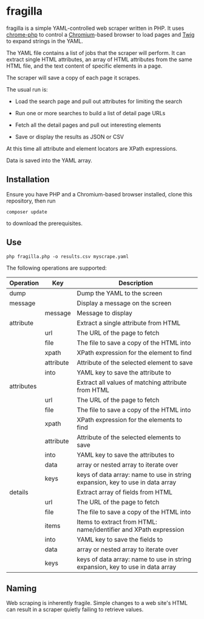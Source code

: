 # fragilla

fragilla is a simple YAML-controlled web scraper written in PHP.  It uses [chrome-php](https://github.com/chrome-php/chrome) to control a [Chromium](https://www.chromium.org/Home/)-based browser to load pages and [Twig](https://twig.symfony.com/doc/3.x/) to expand strings in the YAML.

The YAML file contains a list of jobs that the scraper will perform.  It can extract single HTML attributes, an array of HTML attributes from the same HTML file, and the text content of specific elements in a page.

The scraper will save a copy of each page it scrapes.

The usual run is:

- Load the search page and pull out attributes for limiting the search

- Run one or more searches to build a list of detail page URLs

- Fetch all the detail pages and pull out interesting elements

- Save or display the results as JSON or CSV

At this time all attribute and element locators are XPath expressions.

Data is saved into the YAML array.

## Installation

Ensure you have PHP and a Chromium-based browser installed, clone this repository, then run

```
composer update
```

to download the prerequisites.

## Use

```
php fragilla.php -o results.csv myscrape.yaml
```

The following operations are supported:

| Operation | Key | Description |
| --------- | --- | ----------- |
| dump      |     | Dump the YAML to the screen |
| message   |     | Display a message on the screen |
|           | message | Message to display |
| attribute |     | Extract a single attribute from HTML |
|           | url | The URL of the page to fetch |
|           | file | The file to save a copy of the HTML into |
|           | xpath | XPath expression for the element to find |
|           | attribute | Attribute of the selected element to save |
|           | into | YAML key to save the attribute to |
| attributes |     | Extract all values of matching attribute from HTML |
|           | url | The URL of the page to fetch |
|           | file | The file to save a copy of the HTML into |
|           | xpath | XPath expression for the elements to find |
|           | attribute | Attribute of the selected elements to save |
|           | into | YAML key to save the attributes to |
|           | data | array or nested array to iterate over |
|           | keys | keys of data array: name to use in string expansion, key to use in data array |
| details   |      | Extract array of fields from HTML |
|           | url | The URL of the page to fetch |
|           | file | The file to save a copy of the HTML into |
|           | items | Items to extract from HTML: name/identifier and XPath expression |
|           | into | YAML key to save the fields to |
|           | data | array or nested array to iterate over |
|           | keys | keys of data array: name to use in string expansion, key to use in data array |

## Naming

Web scraping is inherently fragile.  Simple changes to a web site's HTML can result in a scraper quietly failing to retrieve values.

